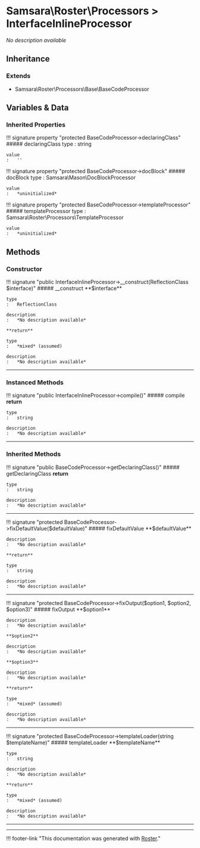 # Samsara\Roster\Processors > InterfaceInlineProcessor

*No description available*


## Inheritance


### Extends

- Samsara\Roster\Processors\Base\BaseCodeProcessor


## Variables & Data


### Inherited Properties

!!! signature property "protected BaseCodeProcessor->declaringClass"
    ##### declaringClass
    type
    :   string

    value
    :   ''

!!! signature property "protected BaseCodeProcessor->docBlock"
    ##### docBlock
    type
    :   Samsara\Mason\DocBlockProcessor

    value
    :   *uninitialized*

!!! signature property "protected BaseCodeProcessor->templateProcessor"
    ##### templateProcessor
    type
    :   Samsara\Roster\Processors\TemplateProcessor

    value
    :   *uninitialized*



## Methods


### Constructor

!!! signature "public InterfaceInlineProcessor->__construct(ReflectionClass $interface)"
    ##### __construct
    **$interface**

    type
    :   ReflectionClass

    description
    :   *No description available*

    **return**

    type
    :   *mixed* (assumed)

    description
    :   *No description available*
    
---



### Instanced Methods

!!! signature "public InterfaceInlineProcessor->compile()"
    ##### compile
    **return**

    type
    :   string

    description
    :   *No description available*
    
---



### Inherited Methods

!!! signature "public BaseCodeProcessor->getDeclaringClass()"
    ##### getDeclaringClass
    **return**

    type
    :   string

    description
    :   *No description available*
    
---

!!! signature "protected BaseCodeProcessor->fixDefaultValue($defaultValue)"
    ##### fixDefaultValue
    **$defaultValue**

    description
    :   *No description available*

    **return**

    type
    :   string

    description
    :   *No description available*
    
---

!!! signature "protected BaseCodeProcessor->fixOutput($option1, $option2, $option3)"
    ##### fixOutput
    **$option1**

    description
    :   *No description available*

    **$option2**

    description
    :   *No description available*

    **$option3**

    description
    :   *No description available*

    **return**

    type
    :   *mixed* (assumed)

    description
    :   *No description available*
    
---

!!! signature "protected BaseCodeProcessor->templateLoader(string $templateName)"
    ##### templateLoader
    **$templateName**

    type
    :   string

    description
    :   *No description available*

    **return**

    type
    :   *mixed* (assumed)

    description
    :   *No description available*
    
---




---
!!! footer-link "This documentation was generated with [Roster](https://jordanrl.github.io/Roster/)."